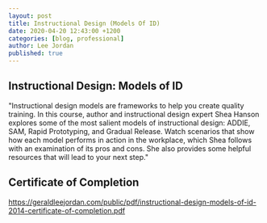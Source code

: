 ```yaml
---
layout: post
title: Instructional Design (Models Of ID)
date: 2020-04-20 12:43:00 +1200
categories: [blog, professional]
author: Lee Jordan
published: true
---
```


<h2>Instructional Design: Models of ID</h2>

"Instructional design models are frameworks to help you create quality training. In this course, author and instructional design expert Shea Hanson explores some of the most salient models of instructional design: ADDIE, SAM, Rapid Prototyping, and Gradual Release. Watch scenarios that show how each model performs in action in the workplace, which Shea follows with an examination of its pros and cons. She also provides some helpful resources that will lead to your next step."

<h2>Certificate of Completion</h2>

<a href="https://geraldleejordan.com/public/pdf/instructional-design-models-of-id-2014-certificate-of-completion.pdf" title="Introduction to Data Science" target="_blank" rel="nofollow">https://geraldleejordan.com/public/pdf/instructional-design-models-of-id-2014-certificate-of-completion.pdf</a>






